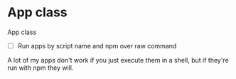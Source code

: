 # App class

App class

- [ ] Run apps by script name and npm over raw command

A lot of my apps don't work if you just execute them in a shell, but if they're run with npm they will.
